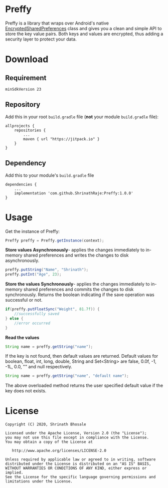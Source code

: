 # Preffy

Preffy is a library that wraps over Android's native [EncryptedSharedPreferences](https://developer.android.com/reference/androidx/security/crypto/EncryptedSharedPreferences) class and gives you a clean and simple API to store the key value pairs. Both keys and values are encrypted, thus adding a security layer to protect your data.
# Download
## Requirement
```
minSdkVersion 23
```
## Repository
Add this in your root `build.gradle` file (**not** your module `build.gradle` file):
```
allprojects {
	repositories {
		...
		maven { url "https://jitpack.io" }
	}
}
```
## Dependency
Add this to your module's `build.gradle` file
```
dependencies {
	...
	implementation 'com.github.ShrinathRaje:Preffy:1.0.0'
}
```
# Usage
Get the instance of Preffy:
```Java
Preffy preffy = Preffy.getInstance(context);
```
**Store values Asynchronously**- applies the changes immediately to in-memory shared preferences and writes the changes to disk asynchronously.
```Java
preffy.putString("Name", "Shrinath");  
preffy.putInt("Age", 23);
```
**Store the values Synchronously**- applies the changes immediately to in-memory shared preferences and commits the changes to disk synchronously. Returns the boolean indicating if the save operation was successful or not.
```Java
if(preffy.putFloatSync("Weight", 81.7f)) {  
    //successfully saved  
} else {  
    //error occurred  
}
```
**Read the values**
```Java
String name = preffy.getString("name");
```
If the key is not found, then default values are returned. Default values for boolean, float, int, long, double, String and Set\<String\> are false, 0.0f, -1, -1L, 0.0, "" and null respectively. 
```Java
String name = preffy.getString("name", "default name");
```
The above overloaded method returns the user specified default value if the key does not exists.
# License
```
Copyright (C) 2020, Shrinath Bhosale

Licensed under the Apache License, Version 2.0 (the "License");
you may not use this file except in compliance with the License.
You may obtain a copy of the License at

   http://www.apache.org/licenses/LICENSE-2.0

Unless required by applicable law or agreed to in writing, software
distributed under the License is distributed on an "AS IS" BASIS,
WITHOUT WARRANTIES OR CONDITIONS OF ANY KIND, either express or implied.
See the License for the specific language governing permissions and
limitations under the License.
```